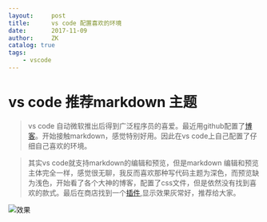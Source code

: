 ```yaml
---
layout:     post
title:      vs code 配置喜欢的环境
date:       2017-11-09
author:     ZK
catalog: true
tags:
    - vscode
---
```



# vs code 推荐markdown 主题

> vs code 自动微软推出后得到广泛程序员的喜爱。最近用github配置了[博客](https://github/zhangkun1117.github.io)。开始接触markdown，感觉特别好用。因此在vs code上自己配置了仔细自己喜欢的环境。

> 其实vs code就支持markdown的编辑和预览，但是markdown 编辑和预览主体完全一样，感觉很无聊，我反而喜欢那种写代码主题为深色，而预览缺为浅色，开始看了各个大神的博客，配置了css文件，但是依然没有找到喜欢的款式。最后在商店找到一个[插件](https://marketplace.visualstudio.com/items?itemName=bierner.markdown-preview-github-styles),显示效果灰常好，推荐给大家。



![效果](https://raw.githubusercontent.com/mjbvz/vscode-github-markdown-preview-style/master/docs/example.png)